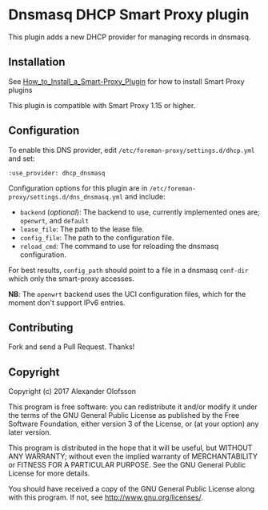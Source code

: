 # Dnsmasq DHCP Smart Proxy plugin


This plugin adds a new DHCP provider for managing records in dnsmasq.

## Installation

See [How_to_Install_a_Smart-Proxy_Plugin](http://projects.theforeman.org/projects/foreman/wiki/How_to_Install_a_Smart-Proxy_Plugin)
for how to install Smart Proxy plugins

This plugin is compatible with Smart Proxy 1.15 or higher.

## Configuration

To enable this DNS provider, edit `/etc/foreman-proxy/settings.d/dhcp.yml` and set:

    :use_provider: dhcp_dnsmasq

Configuration options for this plugin are in `/etc/foreman-proxy/settings.d/dns_dnsmasq.yml` and include:

* `backend` (*optional*): The backend to use, currently implemented ones are; `openwrt`, and `default`
* `lease_file`: The path to the lease file.
* `config_file`: The path to the configuration file.
* `reload_cmd`: The command to use for reloading the dnsmasq configuration.

For best results, `config_path` should point to a file in a dnsmasq `conf-dir` which only the smart-proxy accesses.

**NB**: The `openwrt` backend uses the UCI configuration files, which for the moment don't support IPv6 entries.

## Contributing

Fork and send a Pull Request. Thanks!

## Copyright

Copyright (c) 2017 Alexander Olofsson

This program is free software: you can redistribute it and/or modify
it under the terms of the GNU General Public License as published by
the Free Software Foundation, either version 3 of the License, or
(at your option) any later version.

This program is distributed in the hope that it will be useful,
but WITHOUT ANY WARRANTY; without even the implied warranty of
MERCHANTABILITY or FITNESS FOR A PARTICULAR PURPOSE.  See the
GNU General Public License for more details.

You should have received a copy of the GNU General Public License
along with this program.  If not, see <http://www.gnu.org/licenses/>.

